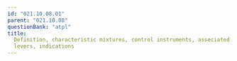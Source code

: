 ```yaml
---
id: "021.10.08.01"
parent: "021.10.08"
questionBank: "atpl"
title:
  Definition, characteristic mixtures, control instruments, associated control
  levers, indications
---
```

